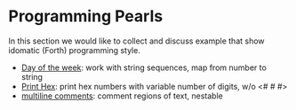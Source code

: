 # Programming Pearls

In this section we would like to collect and discuss example that show
idomatic (Forth) programming style.

- [Day of the week](day-of-the-week): work with string sequences, map from number to string
- [Print Hex](printhex): print hex numbers with variable number of digits, w/o <# # #> 
- [multiline comments](multiline-comments): comment regions of text, nestable

